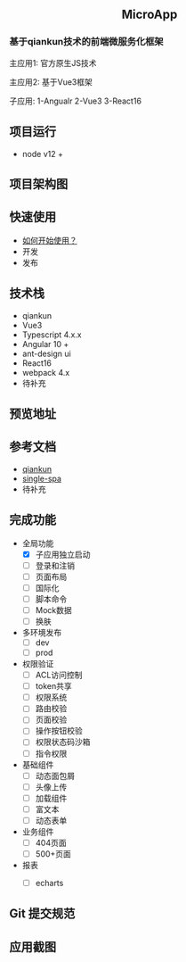 <h2 align="center">MicroApp</h2>

<div>
    <h3>基于qiankun技术的前端微服务化框架</h3>
    <p>主应用1: 官方原生JS技术</p>
    <p>主应用2: 基于Vue3框架</p>
    <p>子应用: 1-Angualr  2-Vue3  3-React16</p>
</div>

## 项目运行
- node v12 + 

## 项目架构图

## 快速使用
- [如何开始使用？](https://...)
- 开发
- 发布

## 技术栈
+ qiankun
+ Vue3
+ Typescript 4.x.x
+ Angular 10 +
+ ant-design ui
+ React16
+ webpack 4.x
+ 待补充

## 预览地址


## 参考文档
+ [qiankun](https://qiankun.umijs.org/zh/guide)
+ [single-spa](https://zh-hans.single-spa.js.org/docs/getting-started-overview)
+ 待补充

## 完成功能
- 全局功能
    - [x] 子应用独立启动
    - [ ] 登录和注销
    - [ ] 页面布局
    - [ ] 国际化
    - [ ] 脚本命令
    - [ ] Mock数据
    - [ ] 换肤

- 多环境发布
    - [ ] dev
    - [ ] prod

- 权限验证
    - [ ] ACL访问控制
    - [ ] token共享
    - [ ] 权限系统
    - [ ] 路由校验
    - [ ] 页面校验
    - [ ] 操作按钮校验
    - [ ] 权限状态码沙箱
    - [ ] 指令权限

- 基础组件
    - [ ] 动态面包屑
    - [ ] 头像上传
    - [ ] 加载组件
    - [ ] 富文本
    - [ ] 动态表单

- 业务组件
    - [ ] 404页面
    - [ ] 500+页面

- 报表
    - [ ] echarts



## Git 提交规范

## 应用截图

